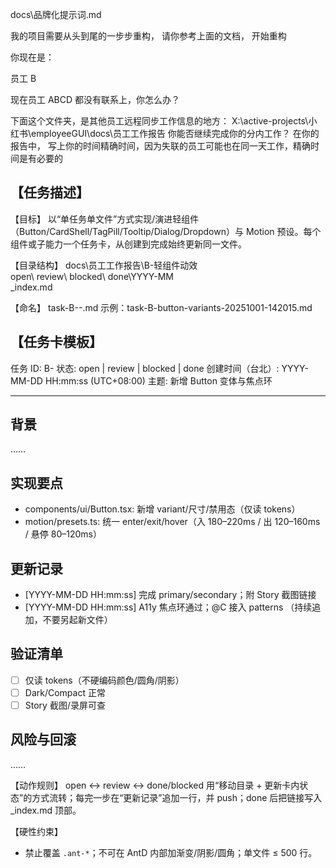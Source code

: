 docs\品牌化提示词.md

我的项目需要从头到尾的一步步重构， 请你参考上面的文档， 开始重构

你现在是：

员工 B

现在员工 ABCD 都没有联系上，你怎么办？

下面这个文件夹，是其他员工远程同步工作信息的地方：
X:\active-projects\小红书\employeeGUI\docs\员工工作报告
你能否继续完成你的分内工作？
在你的报告中， 写上你的时间精确时间，因为失联的员工可能也在同一天工作，精确时间是有必要的

## 【任务描述】

【目标】
以“单任务单文件”方式实现/演进轻组件（Button/CardShell/TagPill/Tooltip/Dialog/Dropdown）与 Motion 预设。每个组件或子能力一个任务卡，从创建到完成始终更新同一文件。

【目录结构】
docs\员工工作报告\B-轻组件动效\
 open\ review\ blocked\ done\YYYY-MM\
 \_index.md

【命名】
task-B-<slug>-<YYYYMMDD-HHmmss>.md
示例：task-B-button-variants-20251001-142015.md

## 【任务卡模板】

任务 ID: B-<YYYYMMDD-HHmmss>
状态: open | review | blocked | done
创建时间（台北）: YYYY-MM-DD HH:mm:ss (UTC+08:00)
主题: 新增 Button 变体与焦点环

---

## 背景

……

## 实现要点

- components/ui/Button.tsx: 新增 variant/尺寸/禁用态（仅读 tokens）
- motion/presets.ts: 统一 enter/exit/hover（入 180–220ms / 出 120–160ms / 悬停 80–120ms）

## 更新记录

- [YYYY-MM-DD HH:mm:ss] 完成 primary/secondary；附 Story 截图链接
- [YYYY-MM-DD HH:mm:ss] A11y 焦点环通过；@C 接入 patterns
  （持续追加，不要另起新文件）

## 验证清单

- [ ] 仅读 tokens（不硬编码颜色/圆角/阴影）
- [ ] Dark/Compact 正常
- [ ] Story 截图/录屏可查

## 风险与回滚

……

【动作规则】
open ↔ review ↔ done/blocked 用“移动目录 + 更新卡内状态”的方式流转；每完一步在“更新记录”追加一行，并 push；done 后把链接写入 \_index.md 顶部。

【硬性约束】

- 禁止覆盖 `.ant-*`；不可在 AntD 内部加渐变/阴影/圆角；单文件 ≤ 500 行。
